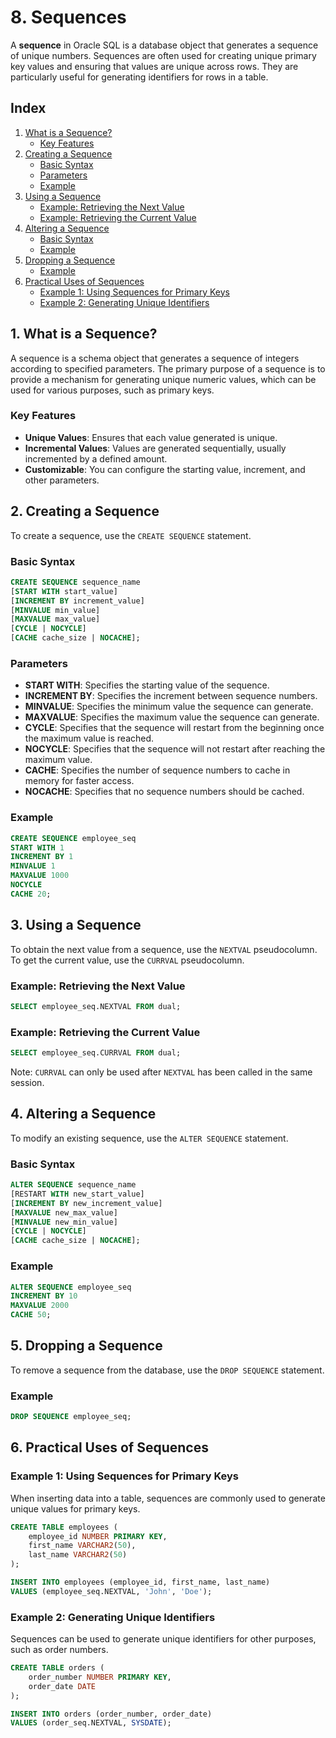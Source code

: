 # 8. Sequences

A **sequence** in Oracle SQL is a database object that generates a sequence of unique numbers. Sequences are often used for creating unique primary key values and ensuring that values are unique across rows. They are particularly useful for generating identifiers for rows in a table.

## Index

1. [What is a Sequence?](#1-what-is-a-sequence)
   - [Key Features](#key-features)
2. [Creating a Sequence](#2-creating-a-sequence)
   - [Basic Syntax](#basic-syntax)
   - [Parameters](#parameters)
   - [Example](#example)
3. [Using a Sequence](#3-using-a-sequence)
   - [Example: Retrieving the Next Value](#example-retrieving-the-next-value)
   - [Example: Retrieving the Current Value](#example-retrieving-the-current-value)
4. [Altering a Sequence](#4-altering-a-sequence)
   - [Basic Syntax](#basic-syntax-1)
   - [Example](#example-1)
5. [Dropping a Sequence](#5-dropping-a-sequence)
   - [Example](#example-2)
6. [Practical Uses of Sequences](#6-practical-uses-of-sequences)
   - [Example 1: Using Sequences for Primary Keys](#example-1-using-sequences-for-primary-keys)
   - [Example 2: Generating Unique Identifiers](#example-2-generating-unique-identifiers)

## 1. What is a Sequence?

A sequence is a schema object that generates a sequence of integers according to specified parameters. The primary purpose of a sequence is to provide a mechanism for generating unique numeric values, which can be used for various purposes, such as primary keys.

### Key Features

- **Unique Values**: Ensures that each value generated is unique.
- **Incremental Values**: Values are generated sequentially, usually incremented by a defined amount.
- **Customizable**: You can configure the starting value, increment, and other parameters.

## 2. Creating a Sequence

To create a sequence, use the `CREATE SEQUENCE` statement.

### Basic Syntax

```sql
CREATE SEQUENCE sequence_name
[START WITH start_value]
[INCREMENT BY increment_value]
[MINVALUE min_value]
[MAXVALUE max_value]
[CYCLE | NOCYCLE]
[CACHE cache_size | NOCACHE];
```

### Parameters

- **START WITH**: Specifies the starting value of the sequence.
- **INCREMENT BY**: Specifies the increment between sequence numbers.
- **MINVALUE**: Specifies the minimum value the sequence can generate.
- **MAXVALUE**: Specifies the maximum value the sequence can generate.
- **CYCLE**: Specifies that the sequence will restart from the beginning once the maximum value is reached.
- **NOCYCLE**: Specifies that the sequence will not restart after reaching the maximum value.
- **CACHE**: Specifies the number of sequence numbers to cache in memory for faster access.
- **NOCACHE**: Specifies that no sequence numbers should be cached.

### Example

```sql
CREATE SEQUENCE employee_seq
START WITH 1
INCREMENT BY 1
MINVALUE 1
MAXVALUE 1000
NOCYCLE
CACHE 20;
```

## 3. Using a Sequence

To obtain the next value from a sequence, use the `NEXTVAL` pseudocolumn. To get the current value, use the `CURRVAL` pseudocolumn.

### Example: Retrieving the Next Value

```sql
SELECT employee_seq.NEXTVAL FROM dual;
```

### Example: Retrieving the Current Value

```sql
SELECT employee_seq.CURRVAL FROM dual;
```

Note: `CURRVAL` can only be used after `NEXTVAL` has been called in the same session.

## 4. Altering a Sequence

To modify an existing sequence, use the `ALTER SEQUENCE` statement.

### Basic Syntax

```sql
ALTER SEQUENCE sequence_name
[RESTART WITH new_start_value]
[INCREMENT BY new_increment_value]
[MAXVALUE new_max_value]
[MINVALUE new_min_value]
[CYCLE | NOCYCLE]
[CACHE cache_size | NOCACHE];
```

### Example

```sql
ALTER SEQUENCE employee_seq
INCREMENT BY 10
MAXVALUE 2000
CACHE 50;
```

## 5. Dropping a Sequence

To remove a sequence from the database, use the `DROP SEQUENCE` statement.

### Example

```sql
DROP SEQUENCE employee_seq;
```

## 6. Practical Uses of Sequences

### Example 1: Using Sequences for Primary Keys

When inserting data into a table, sequences are commonly used to generate unique values for primary keys.

```sql
CREATE TABLE employees (
    employee_id NUMBER PRIMARY KEY,
    first_name VARCHAR2(50),
    last_name VARCHAR2(50)
);

INSERT INTO employees (employee_id, first_name, last_name)
VALUES (employee_seq.NEXTVAL, 'John', 'Doe');
```

### Example 2: Generating Unique Identifiers

Sequences can be used to generate unique identifiers for other purposes, such as order numbers.

```sql
CREATE TABLE orders (
    order_number NUMBER PRIMARY KEY,
    order_date DATE
);

INSERT INTO orders (order_number, order_date)
VALUES (order_seq.NEXTVAL, SYSDATE);
```
